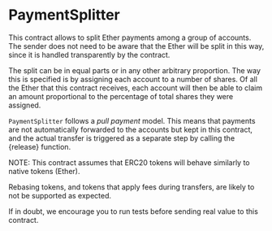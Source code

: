# PaymentSplitter

This contract allows to split Ether payments among a group of accounts. The sender does not need to be aware that the Ether will be split in this way, since it is handled transparently by the contract.

The split can be in equal parts or in any other arbitrary proportion. The way this is specified is by assigning each account to a number of shares. Of all the Ether that this contract receives, each account will then be able to claim an amount proportional to the percentage of total shares they were assigned.

`PaymentSplitter` follows a _pull payment_ model. This means that payments are not automatically forwarded to the accounts but kept in this contract, and the actual transfer is triggered as a separate step by calling the {release} function.

NOTE: This contract assumes that ERC20 tokens will behave similarly to native tokens (Ether).

Rebasing tokens, and tokens that apply fees during transfers, are likely to not be supported as expected.

If in doubt, we encourage you to run tests before sending real value to this contract.

